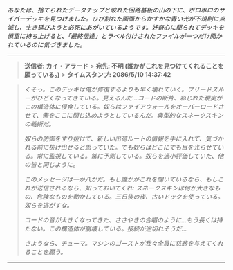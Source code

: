 _あなたは、捨てられたデータチップと破れた回路基板の山の下に、ボロボロのサイバーデッキを見つけました。ひび割れた画面からかすかな青い光が不規則に点滅し、生き延びようと必死にあがいているようです。好奇心に駆られてデッキを慎重に持ち上げると、「最終伝達」とラベル付けされたファイルが一つだけ開かれているのに気づきました。_

---

> **送信者: カイ・アラード** > **宛先: 不明 (誰かがこれを見つけてくれることを願っている。)** > **タイムスタンプ: 2086/5/10 14:37:42**

> _くそっ。このデッキは俺が修復するよりも早く壊れていく。ブリードスルーがひどくなってきている。見えるんだ…コードの断片、ねじれた現実がこの構造体に侵食している。奴らはファイアウォールをオーバーロードさせて、俺をここに閉じ込めようとしているんだ。典型的なスネークスキンの戦術だ。_
>
> _奴らの防御をすり抜けて、新しい出荷ルートの情報を手に入れて、気づかれる前に抜け出せると思っていた。でも奴らはどこにでも目を光らせている。常に監視している。常に予測している。奴らを過小評価していた、他の皆と同じように。_
>
> _このメッセージは一か八かだ。もし誰かがこれを聞いているなら、もしこれが送信されるなら、知っておいてくれ: スネークスキンは何か大きなもの、危険なものを動かしている。三日後の夜、古いドックを使っている。奴らを逃がすな。_
>
> _コードの音が大きくなってきた、ささやきの合唱のように…もう長くは持たない。この構造体が崩壊している。接続が途切れそうだ…_
>
> _さようなら、チューマ。マシンのゴーストが我々全員に慈悲を与えてくれることを願う。_

---
